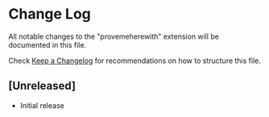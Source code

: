 # Change Log

All notable changes to the "provemeherewith" extension will be documented in this file.

Check [Keep a Changelog](http://keepachangelog.com/) for recommendations on how to structure this file.

## [Unreleased]

- Initial release